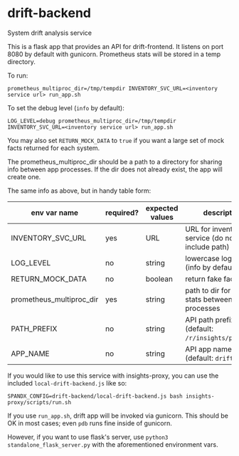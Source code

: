 # drift-backend
System drift analysis service

This is a flask app that provides an API for drift-frontend. It listens on port
8080 by default with gunicorn. Prometheus stats will be stored in a temp
directory.

To run:

`prometheus_multiproc_dir=/tmp/tempdir INVENTORY_SVC_URL=<inventory service url> run_app.sh`


To set the debug level (`info` by default):

`LOG_LEVEL=debug prometheus_multiproc_dir=/tmp/tempdir INVENTORY_SVC_URL=<inventory service url> run_app.sh`

You may also set `RETURN_MOCK_DATA` to `true` if you want a large set of mock
facts returned for each system.

The prometheus_multiproc_dir should be a path to a directory for sharing info
between app processes. If the dir does not already exist, the app will create
one.

The same info as above, but in handy table form:

| env var name              | required? | expected values | description                                       |
| ------------              | --------- | --------------- | ------------                                      |
| INVENTORY_SVC_URL         | yes       | URL             | URL for inventory service (do not include path)   |
| LOG_LEVEL                 | no        | string          | lowercase log level (info by default)             |
| RETURN_MOCK_DATA          | no        | boolean         | return fake facts                                 |
| prometheus_multiproc_dir  | yes       | string          | path to dir for sharing stats between processes   |
| PATH_PREFIX               | no        | string          | API path prefix (default: `/r/insights/platform`) |
| APP_NAME                  | no        | string          | API app name (default: `drift`)                   |

If you would like to use this service with insights-proxy, you can use the
included `local-drift-backend.js` like so:

`SPANDX_CONFIG=drift-backend/local-drift-backend.js bash insights-proxy/scripts/run.sh`


If you use `run_app.sh`, drift app will be invoked via gunicorn. This should be
OK in most cases; even `pdb` runs fine inside of gunicorn.

However, if you want to use flask's server, use `python3 standalone_flask_server.py`
with the aforementioned environment vars.
